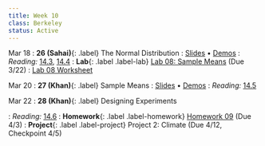 ```yaml
---
title: Week 10
class: Berkeley
status: Active
---
```


Mar 18
: **26 (Sahai)**{: .label} The Normal Distribution
   : [Slides](https://docs.google.com/presentation/d/1BK5sYdh9eMQUDRPqPM0XGPIkv5R_L9k3Y8qidjJdVD8/edit?usp=sharing) &#8226; [Demos](https://data8.datahub.berkeley.edu/hub/user-redirect/git-pull?repo=https%3A%2F%2Fgithub.com%2Fdata-8%2Fmaterials-sp24&urlpath=tree%2Fmaterials-sp24%2Flec%2Flec26%2Flec26.ipynb)
: *Reading:* [14.3](https://inferentialthinking.com/chapters/14/3/SD_and_the_Normal_Curve.html), [14.4](https://inferentialthinking.com/chapters/14/4/Central_Limit_Theorem.html)
: **Lab**{: .label .label-lab} [Lab 08: Sample Means](https://data8.datahub.berkeley.edu/hub/user-redirect/git-pull?repo=https%3A%2F%2Fgithub.com%2Fdata-8%2Fmaterials-sp24&urlpath=tree%2Fmaterials-sp24%2Flab%2Flab08%2Flab08.ipynb) (Due 3/22)
   : [Lab 08 Worksheet](https://drive.google.com/file/d/1hYmPd6y-vrtKb00hIipYd9CeA6rTrNNv/view?usp=sharing)

Mar 20
: **27 (Khan)**{: .label} Sample Means
   : [Slides](https://docs.google.com/presentation/d/1kUgqwTrVgrh-6GoANy2nH0sgSHXJQ4KPjI-_JGXUeEw/edit?usp=sharing) &#8226; [Demos](https://data8.datahub.berkeley.edu/hub/user-redirect/git-pull?repo=https%3A%2F%2Fgithub.com%2Fdata-8%2Fmaterials-sp24&urlpath=tree%2Fmaterials-sp24%2Flec%2Flec27%2Flec27_modified.ipynb)
: *Reading:* [14.5](https://inferentialthinking.com/chapters/14/5/Variability_of_the_Sample_Mean.html)

Mar 22
: **28 (Khan)**{: .label} Designing Experiments
 <!-- : [Slides](#) &#8226; [Demos](#) &#8226; [Blank Demos](#) -->
: *Reading:* [14.6](https://inferentialthinking.com/chapters/14/6/Choosing_a_Sample_Size.html)
: **Homework**{: .label .label-homework} [Homework 09](https://data8.datahub.berkeley.edu/hub/user-redirect/git-pull?repo=https%3A%2F%2Fgithub.com%2Fdata-8%2Fmaterials-sp24&urlpath=tree%2Fmaterials-sp24%2Fhw%2Fhw09%2Fhw09.ipynb) (Due 4/3)
: **Project**{: .label .label-project} Project 2: Climate (Due 4/12, Checkpoint 4/5)
